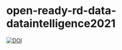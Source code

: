 # open-ready-rd-data-dataintelligence2021

[![DOI](https://zenodo.org/badge/409891994.svg)](https://zenodo.org/badge/latestdoi/409891994)

